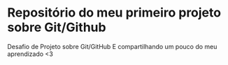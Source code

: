 # Repositório do meu primeiro projeto sobre Git/Github
Desafio de Projeto sobre Git/GitHub E compartilhando um pouco do  meu aprendizado  <3
